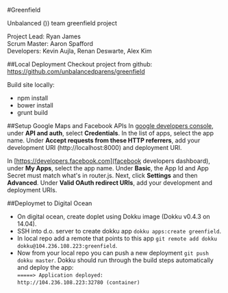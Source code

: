 #Greenfield

Unbalanced ()) team greenfield project

Project Lead: Ryan James  
Scrum Master: Aaron Spafford  
Developers: Kevin Aujla, Renan Deswarte, Alex Kim

##Local Deployment
Checkout project from github: https://github.com/unbalancedparens/greenfield

Build site locally:

* npm install
* bower install
* grunt build

##Setup Google Maps and Facebook APIs
In [google developers console](https://console.developers.google.com), under **API and auth**, select **Credentials**. In the list of apps, select the app name. Under **Accept requests from these HTTP referrers**, add your development URI (http://localhost:8000) and deployment URI.

In [https://developers.facebook.com](facebook developers dashboard), under **My Apps**, select the app name. Under **Basic**, the App Id and App Secret must match what's in router.js. Next, click **Settings** and then **Advanced**. Under **Valid OAuth redirect URIs**, add your development and deployment URIs.

##Deploymet to Digital Ocean
* On digital ocean, create doplet using Dokku image (Dokku v0.4.3 on 14.04). 
* SSH into d.o. server to create dokku app `dokku apps:create greenfield`. 
* In local repo add a remote that points to this app `git remote add dokku dokku@104.236.108.223:greenfield`. 
* Now from your local repo you can push a new deployment `git push dokku master`. Dokku should run through the build steps automatically and deploy the app:  
`=====> Application deployed:`  
`http://104.236.108.223:32780 (container)`

